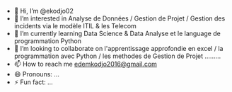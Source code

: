 - 👋 Hi, I’m @ekodjo02
- 👀 I’m interested in Analyse de Données / Gestion de Projet / Gestion des incidents via le modèle ITIL & les Telecom
- 🌱 I’m currently learning Data Science & Data Analyse et le language de programmation Python
- 💞️ I’m looking to collaborate on l'apprentissage approfondie en excel / la programmation avec Python / les methodes de Gestion de Projet .........
- 📫 How to reach me edemkodjo2016@gmail.com 
- 😄 Pronouns: ...
- ⚡ Fun fact: ...

<!---
ekodjo02/ekodjo02 is a ✨ special ✨ repository because its `README.md` (this file) appears on your GitHub profile.
You can click the Preview link to take a look at your changes.
--->
